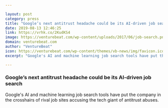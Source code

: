 ```yaml
---

layout: post
category: press
title: "Google’s next antitrust headache could be its AI-driven job search"
date: 2019-08-13 12:46:25
link: https://vrhk.co/2KudKS4
image: https://venturebeat.com/wp-content/uploads/2017/06/job-search.png?w=1200&strip=all
domain: venturebeat.com
author: "VentureBeat"
icon: https://venturebeat.com/wp-content/themes/vb-news/img/favicon.ico
excerpt: "Google's AI and machine learning job search tools have put the company in the crosshairs of rival job sites accusing the tech giant of antitrust abuses."

---
```


### Google’s next antitrust headache could be its AI-driven job search

Google's AI and machine learning job search tools have put the company in the crosshairs of rival job sites accusing the tech giant of antitrust abuses.